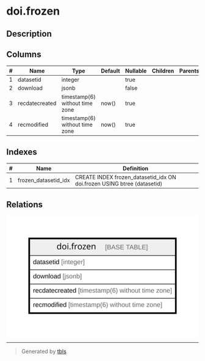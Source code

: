 # doi.frozen

## Description

## Columns

| # | Name           | Type                           | Default | Nullable | Children | Parents | Comment |
| - | -------------- | ------------------------------ | ------- | -------- | -------- | ------- | ------- |
| 1 | datasetid      | integer                        |         | true     |          |         |         |
| 2 | download       | jsonb                          |         | false    |          |         |         |
| 3 | recdatecreated | timestamp(6) without time zone | now()   | true     |          |         |         |
| 4 | recmodified    | timestamp(6) without time zone | now()   | true     |          |         |         |

## Indexes

| # | Name                 | Definition                                                              |
| - | -------------------- | ----------------------------------------------------------------------- |
| 1 | frozen_datasetid_idx | CREATE INDEX frozen_datasetid_idx ON doi.frozen USING btree (datasetid) |

## Relations

![er](doi.frozen.svg)

---

> Generated by [tbls](https://github.com/k1LoW/tbls)